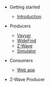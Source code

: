 - Getting started

  - [Introduction](general/introduction.md)

- Producers

  - [Vayyar](producers/vayyar.md)
  - [WideFind](producers/widefind.md)
  - [Z-Wave](producers/zwave.md)
  - [Simulator](producers/simulator.md)

- Consumers

  - [Web app](consumers/web_ui.md)

- Z-Wave Producer

